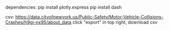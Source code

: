 dependencies:
pip install plotly.express
pip install dash

csv:
https://data.cityofnewyork.us/Public-Safety/Motor-Vehicle-Collisions-Crashes/h9gi-nx95/about_data
click "export" in top right, download csv
